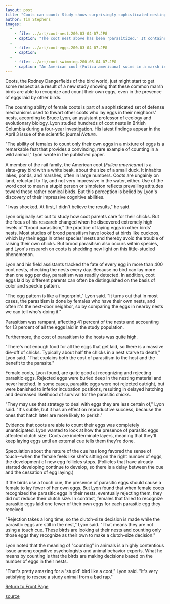 ```yaml
---
layout: post
title: "Coots can count: Study shows surprisingly sophisticated nesting behavior in common marsh birds"
author: Tim Stephens
images:
  -
    - file: ../art/coot-nest.200.03-04-07.JPG
    - caption: "The coot nest above has been 'parasitized.' It contains two eggs (darker than the others) laid by an interloper hoping to have two of her chicks raised by another female. Coot eggs, below, vary considerably from one female to another in color and speckle pattern. Females use these visual cues to distinguish parasitic eggs from their own. Photos by Bruce Lyon."
  -
    - file: ../art/coot-eggs.200.03-04-07.JPG
    - caption: 
  -
    - file: ../art/coot-swimming.200.03-04-07.JPG
    - caption: "An American coot (Fulica americana) swims in a marsh in British Columbia. Photo by Bruce Lyon."
---
```


Coots, the Rodney Dangerfields of the bird world, just might start to get some respect as a result of a new study showing that these common marsh birds are able to recognize and count their own eggs, even in the presence of eggs laid by other birds.

The counting ability of female coots is part of a sophisticated set of defense mechanisms used to thwart other coots who lay eggs in their neighbors' nests, according to Bruce Lyon, an assistant professor of ecology and evolutionary biology. Lyon studied hundreds of coot nests in British Columbia during a four-year investigation. His latest findings appear in the April 3 issue of the scientific journal _Nature._   

"The ability of females to count only their own eggs in a mixture of eggs is a remarkable feat that provides a convincing, rare example of counting in a wild animal," Lyon wrote in the published paper.  

A member of the rail family, the American coot (_Fulica americana_) is a slate-gray bird with a white beak, about the size of a small duck. It inhabits lakes, ponds, and marshes, often in large numbers. Coots are ungainly on land, reluctant to fly, and not very impressive in the water, either. Use of the word coot to mean a stupid person or simpleton reflects prevailing attitudes toward these rather comical birds. But this perception is belied by Lyon's discovery of their impressive cognitive abilities.  

"I was shocked. At first, I didn't believe the results," he said.   

Lyon originally set out to study how coot parents care for their chicks. But the focus of his research changed when he discovered extremely high levels of "brood parasitism," the practice of laying eggs in other birds' nests. Most studies of brood parasitism have looked at birds like cuckoos, which lay their eggs in other species' nests and thereby avoid the trouble of raising their own chicks. But brood parasitism also occurs within species, and Lyon's research on coots is shedding new light on this little-studied phenomenon.  

Lyon and his field assistants tracked the fate of every egg in more than 400 coot nests, checking the nests every day. Because no bird can lay more than one egg per day, parasitism was readily detected. In addition, coot eggs laid by different parents can often be distinguished on the basis of color and speckle pattern.  

"The egg pattern is like a fingerprint," Lyon said. "It turns out that in most cases, the parasitism is done by females who have their own nests, and often it's the next-door neighbor, so by comparing the eggs in nearby nests we can tell who's doing it."   

Parasitism was rampant, affecting 41 percent of the nests and accounting for 13 percent of all the eggs laid in the study population.

Furthermore, the cost of parasitism to the hosts was quite high.   

"There's not enough food for all the eggs that get laid, so there is a massive die-off of chicks. Typically about half the chicks in a nest starve to death," Lyon said. "That explains both the cost of parasitism to the host and the benefit to the parasite."  

Female coots, Lyon found, are quite good at recognizing and rejecting parasitic eggs. Rejected eggs were buried deep in the nesting material and never hatched. In some cases, parasitic eggs were not rejected outright, but were banished to inferior incubation positions, resulting in delayed hatching and decreased likelihood of survival for the parasitic chicks.  

"They may use that strategy to deal with eggs they are less certain of," Lyon said. "It's subtle, but it has an effect on reproductive success, because the ones that hatch later are more likely to perish."  

Evidence that coots are able to count their eggs was completely unanticipated. Lyon wanted to look at how the presence of parasitic eggs affected clutch size. Coots are indeterminate layers, meaning that they'll keep laying eggs until an external cue tells them they're done.

Speculation about the nature of the cue has long favored the sense of touch--when the female feels like she's sitting on the right number of eggs, the development of new egg follicles stops. (Follicles that have already started developing continue to develop, so there is a delay between the cue and the cessation of egg laying.)  

If the birds use a touch cue, the presence of parasitic eggs should cause a female to lay fewer of her own eggs. But Lyon found that when female coots recognized the parasitic eggs in their nests, eventually rejecting them, they did not reduce their clutch size. In contrast, females that failed to recognize parasitic eggs laid one fewer of their own eggs for each parasitic egg they received.   

"Rejection takes a long time, so the clutch-size decision is made while the parasitic eggs are still in the nest," Lyon said. "That means they are not using a touch cue. These birds are looking at their nests and counting only those eggs they recognize as their own to make a clutch-size decision."  

Lyon noted that the meaning of "counting" in animals is a highly contentious issue among cognitive psychologists and animal behavior experts. What he means by counting is that the birds are making decisions based on the number of eggs in their nests.  

"That's pretty amazing for a 'stupid' bird like a coot," Lyon said. "It's very satisfying to rescue a study animal from a bad rap."  
  


[Return to Front Page][1]

[1]: http://currents.ucsc.edu/

[source](http://www1.ucsc.edu/currents/02-03/04-07/coots.html "Permalink to coots")

